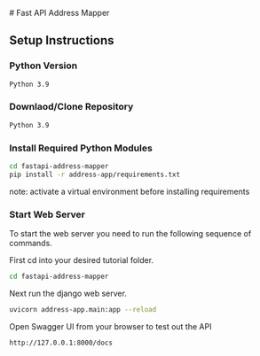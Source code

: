﻿﻿# Fast API Address Mapper

## Setup Instructions

### Python Version

```bash
Python 3.9
```

### Downlaod/Clone Repository

```bash
Python 3.9
```

### Install Required Python Modules

```bash
cd fastapi-address-mapper
pip install -r address-app/requirements.txt
```
note: activate a virtual environment before installing requirements
### Start Web Server

To start the web server you need to run the following sequence of commands.

First cd into your desired tutorial folder.
```bash 
cd fastapi-address-mapper
```
Next run the django web server.
```bash
uvicorn address-app.main:app --reload
```
Open Swagger UI from your browser to test out the API

```buildoutcfg
http://127.0.0.1:8000/docs
```